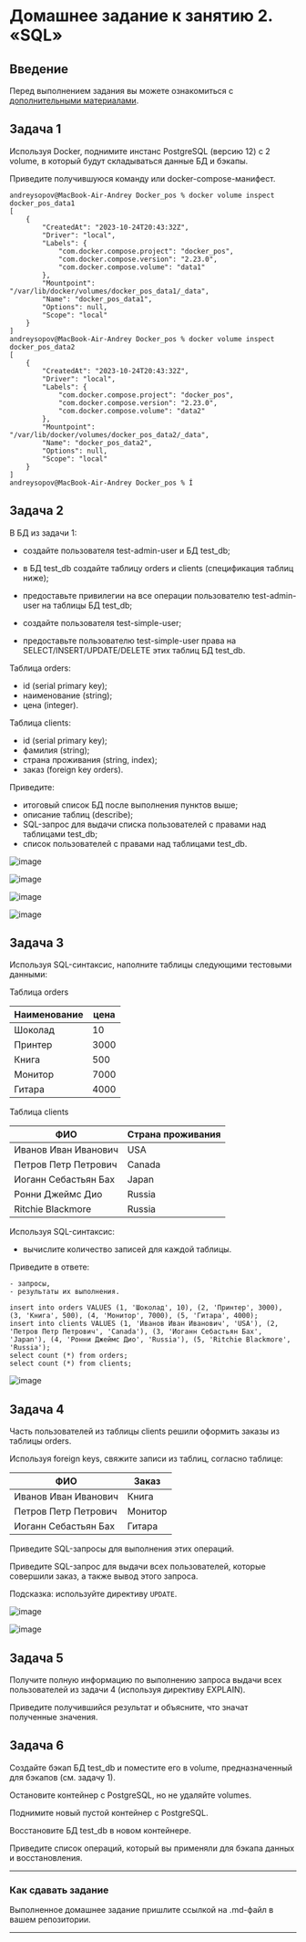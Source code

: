 # Домашнее задание к занятию 2. «SQL»

## Введение

Перед выполнением задания вы можете ознакомиться с 
[дополнительными материалами](https://github.com/netology-code/virt-homeworks/blob/virt-11/additional/README.md).

## Задача 1

Используя Docker, поднимите инстанс PostgreSQL (версию 12) c 2 volume, 
в который будут складываться данные БД и бэкапы.

Приведите получившуюся команду или docker-compose-манифест.

```
andreysopov@MacBook-Air-Andrey Docker_pos % docker volume inspect docker_pos_data1
[
    {
        "CreatedAt": "2023-10-24T20:43:32Z",
        "Driver": "local",
        "Labels": {
            "com.docker.compose.project": "docker_pos",
            "com.docker.compose.version": "2.23.0",
            "com.docker.compose.volume": "data1"
        },
        "Mountpoint": "/var/lib/docker/volumes/docker_pos_data1/_data",
        "Name": "docker_pos_data1",
        "Options": null,
        "Scope": "local"
    }
]
andreysopov@MacBook-Air-Andrey Docker_pos % docker volume inspect docker_pos_data2
[
    {
        "CreatedAt": "2023-10-24T20:43:32Z",
        "Driver": "local",
        "Labels": {
            "com.docker.compose.project": "docker_pos",
            "com.docker.compose.version": "2.23.0",
            "com.docker.compose.volume": "data2"
        },
        "Mountpoint": "/var/lib/docker/volumes/docker_pos_data2/_data",
        "Name": "docker_pos_data2",
        "Options": null,
        "Scope": "local"
    }
]
andreysopov@MacBook-Air-Andrey Docker_pos % Í
```





## Задача 2

В БД из задачи 1: 

- создайте пользователя test-admin-user и БД test_db;

- в БД test_db создайте таблицу orders и clients (спeцификация таблиц ниже);
      
- предоставьте привилегии на все операции пользователю test-admin-user на таблицы БД test_db;
- создайте пользователя test-simple-user;
- предоставьте пользователю test-simple-user права на SELECT/INSERT/UPDATE/DELETE этих таблиц БД test_db.

Таблица orders:

- id (serial primary key);
- наименование (string);
- цена (integer).

Таблица clients:

- id (serial primary key);
- фамилия (string);
- страна проживания (string, index);
- заказ (foreign key orders).

Приведите:

- итоговый список БД после выполнения пунктов выше;
- описание таблиц (describe);
- SQL-запрос для выдачи списка пользователей с правами над таблицами test_db;
- список пользователей с правами над таблицами test_db.

![image](https://github.com/lechuk1981/Netology_devops/assets/5323690/924b43dd-862a-4c55-9c5e-944cefebaadf)


![image](https://github.com/lechuk1981/Netology_devops/assets/5323690/1249c094-e2bc-4f1b-b4b0-953032f227d7)

![image](https://github.com/lechuk1981/Netology_devops/assets/5323690/d287f437-9b55-4fb9-8fd8-cab08e79a064)


![image](https://github.com/lechuk1981/Netology_devops/assets/5323690/6c56c632-fa72-4895-bc4f-bf9c2e1e16f5)


## Задача 3

Используя SQL-синтаксис, наполните таблицы следующими тестовыми данными:

Таблица orders

|Наименование|цена|
|------------|----|
|Шоколад| 10 |
|Принтер| 3000 |
|Книга| 500 |
|Монитор| 7000|
|Гитара| 4000|

Таблица clients

|ФИО|Страна проживания|
|------------|----|
|Иванов Иван Иванович| USA |
|Петров Петр Петрович| Canada |
|Иоганн Себастьян Бах| Japan |
|Ронни Джеймс Дио| Russia|
|Ritchie Blackmore| Russia|

Используя SQL-синтаксис:
- вычислите количество записей для каждой таблицы.

Приведите в ответе:

    - запросы,
    - результаты их выполнения.
```
insert into orders VALUES (1, 'Шоколад', 10), (2, 'Принтер', 3000), (3, 'Книга', 500), (4, 'Монитор', 7000), (5, 'Гитара', 4000);
insert into clients VALUES (1, 'Иванов Иван Иванович', 'USA'), (2, 'Петров Петр Петрович', 'Canada'), (3, 'Иоганн Себастьян Бах', 'Japan'), (4, 'Ронни Джеймс Дио', 'Russia'), (5, 'Ritchie Blackmore', 'Russia');
select count (*) from orders;
select count (*) from clients;
```
    
![image](https://github.com/lechuk1981/Netology_devops/assets/5323690/7529d59c-8930-4a82-920e-0b1fb5841688)





## Задача 4

Часть пользователей из таблицы clients решили оформить заказы из таблицы orders.

Используя foreign keys, свяжите записи из таблиц, согласно таблице:

|ФИО|Заказ|
|------------|----|
|Иванов Иван Иванович| Книга |
|Петров Петр Петрович| Монитор |
|Иоганн Себастьян Бах| Гитара |

Приведите SQL-запросы для выполнения этих операций.

Приведите SQL-запрос для выдачи всех пользователей, которые совершили заказ, а также вывод этого запроса.
 
Подсказка: используйте директиву `UPDATE`.


![image](https://github.com/lechuk1981/Netology_devops/assets/5323690/6ce311eb-a1b5-40dc-b88a-eb46dbd6469f)

![image](https://github.com/lechuk1981/Netology_devops/assets/5323690/46fe7546-df70-4027-baa5-1c716db18eae)


## Задача 5

Получите полную информацию по выполнению запроса выдачи всех пользователей из задачи 4 
(используя директиву EXPLAIN).

Приведите получившийся результат и объясните, что значат полученные значения.

## Задача 6

Создайте бэкап БД test_db и поместите его в volume, предназначенный для бэкапов (см. задачу 1).

Остановите контейнер с PostgreSQL, но не удаляйте volumes.

Поднимите новый пустой контейнер с PostgreSQL.

Восстановите БД test_db в новом контейнере.

Приведите список операций, который вы применяли для бэкапа данных и восстановления. 

---

### Как cдавать задание

Выполненное домашнее задание пришлите ссылкой на .md-файл в вашем репозитории.

---
